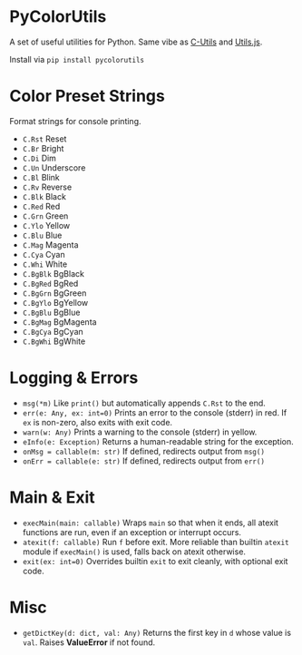 # PyColorUtils

A set of useful utilities for Python. Same vibe as [C-Utils](https://github.com/Pecacheu/C-Utils) and [Utils.js](https://github.com/Pecacheu/Utils.js).

Install via `pip install pycolorutils`

# Color Preset Strings
Format strings for console printing.

- `C.Rst` Reset
- `C.Br` Bright
- `C.Di` Dim
- `C.Un` Underscore
- `C.Bl` Blink
- `C.Rv` Reverse
- `C.Blk` Black
- `C.Red` Red
- `C.Grn` Green
- `C.Ylo` Yellow
- `C.Blu` Blue
- `C.Mag` Magenta
- `C.Cya` Cyan
- `C.Whi` White
- `C.BgBlk` BgBlack
- `C.BgRed` BgRed
- `C.BgGrn` BgGreen
- `C.BgYlo` BgYellow
- `C.BgBlu` BgBlue
- `C.BgMag` BgMagenta
- `C.BgCya` BgCyan
- `C.BgWhi` BgWhite

# Logging & Errors

- `msg(*m)` Like `print()` but automatically appends `C.Rst` to the end.
- `err(e: Any, ex: int=0)` Prints an error to the console (stderr) in red. If `ex` is non-zero, also exits with exit code.
- `warn(w: Any)` Prints a warning to the console (stderr) in yellow.
- `eInfo(e: Exception)` Returns a human-readable string for the exception.
- `onMsg = callable(m: str)` If defined, redirects output from `msg()`
- `onErr = callable(e: str)` If defined, redirects output from `err()`

# Main & Exit

- `execMain(main: callable)` Wraps `main` so that when it ends, all atexit functions are run, even if an exception or interrupt occurs.
- `atexit(f: callable)` Run `f` before exit. More reliable than builtin `atexit` module if `execMain()` is used, falls back on atexit otherwise.
- `exit(ex: int=0)` Overrides builtin `exit` to exit cleanly, with optional exit code.

# Misc

- `getDictKey(d: dict, val: Any)` Returns the first key in `d` whose value is `val`. Raises **ValueError** if not found.